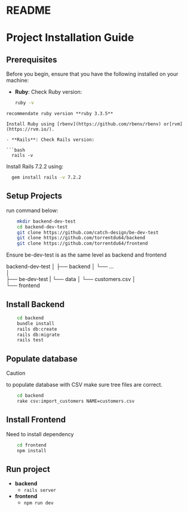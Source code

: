 # README
# Project Installation Guide

## Prerequisites

Before you begin, ensure that you have the following installed on your machine:

- **Ruby**: Check Ruby version:
  ```bash
  ruby -v
```
recommendate ruby version **ruby 3.3.5**

Install Ruby using [rbenv](https://github.com/rbenv/rbenv) or[rvm](https://rvm.io/).

- **Rails**: Check Rails version:

```bash
  rails -v
```

Install Rails 7.2.2 using:

```bash
  gem install rails -v 7.2.2
```

## Setup Projects

run command below:

```bash
    mkdir backend-dev-test
    cd backend-dev-test
    git clone https://github.com/catch-design/be-dev-test
    git clone https://github.com/torrentdu64/backend
    git clone https://github.com/torrentdu64/frontend
```

Ensure be-dev-test is as the same level as backend and frontend
 
backend-dev-test
    │
    ├── backend
    │   └── ...      
    │      
    ├── be-dev-test
    |    └── data
    │         └── customers.csv
    │   
    └── frontend
    

## Install Backend

```bash
    cd backend
    bundle install
    rails db:create
    rails db:migrate
    rails test
```
## Populate database

> [!CAUTION]
> to populate database with CSV make sure tree files are correct. 

```bash
    cd backend
    rake csv:import_customers NAME=customers.csv
```

## Install Frontend

Need to install dependency

```bash
    cd frontend
    npm install
```

## Run project

- **backend**
    - ```rails server```
- **frontend**
    - ```npm run dev```